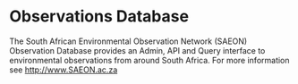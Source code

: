 # Observations Database
The South African Environmental Observation Network (SAEON) Observation Database provides an Admin, API and Query interface 
to environmental observations from around South Africa. For more information see http://www.SAEON.ac.za
